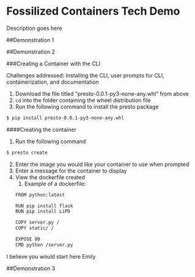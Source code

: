 # Fossilized Containers Tech Demo

Description goes here

##Demonstration 1

##Demonstration 2

###Creating a Container with the CLI

Challenges addressed: Installing the CLI, user prompts for CLI, containerization, and documentation

1. Download the file titled "presto-0.0.1-py3-none-any.whl" from above
2. `cd` into the folder containing the wheel distribution file
3. Run the following command to install the presto package
~~~bash
$ pip install presto-0.0.1-py3-none-any.whl
~~~

####Creating the container
1. Run the following command
~~~bash 
$ presto create
~~~
2. Enter the image you would like your container to use when prompted
3. Enter a message for the container to display
4. View the dockerfile created 
   1. Example of a dockerfile:
   ~~~bash 
   FROM python:latest

   RUN pip install flask
   RUN pip install LiPD

   COPY server.py /
   COPY static/ /
   
   EXPOSE 80
   CMD python /server.py
    ~~~
I believe you would start here Emily

##Demonstration 3